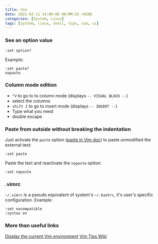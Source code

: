 ```yaml
---
title: Vim
date: 2021-03-11 14:00:00 HH:MM:SS +0200
categories: [System, Linux]
tags: [system, linux, shell, tips, vim, vi]
---
```


### See an option value

```shell
:set option?
```

Example:

```shell
:set paste?
nopaste
```

### Column mode edition

* `^V` to go to to column mode (displays `-- VISUAL BLOCK --`)
* select the columns
* `shift I` to go to insert mode (displays `-- INSERT --`)
* Type what you need
* double escape

### Paste from outside without breaking the indentation

Just activate the `paste` option ([paste in Vim doc](http://vimdoc.sourceforge.net/htmldoc/options.html#'paste')) to paste unmodified the external text:

```shell
:set paste
```

Paste the text and reactivate the `nopaste` option:

```shell
:set nopaste
```

### .vimrc

`~/.vimrc` is a pseudo equivalent of system's `~/.bashrc`, it's user's specific configuration. Example:

```shell
:set nocompatible
:syntax on
```

### More than useful links

[Display the current Vim environment](https://vim.fandom.com/wiki/Displaying_the_current_Vim_environment)
[Vim Tips Wiki](https://vim.fandom.com/wiki/Vim_Tips_Wiki)

